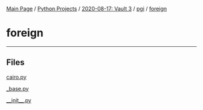 [Main Page](/) / [Python Projects](/python) / [2020-08-17: Vault 3](/python/2020-08-17_Vault_3) / [pgi](/python/2020-08-17_Vault_3/pgi) / [foreign](/python/2020-08-17_Vault_3/pgi/foreign)

# foreign

-----

## Files

[cairo.py](cairo.py)

[_base.py](_base.py)

[\_\_init\_\_.py](\_\_init\_\_.py)